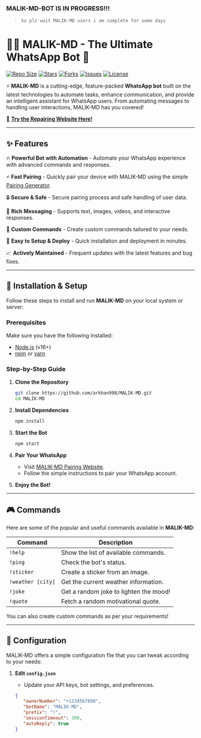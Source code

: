 ### MALIK-MD-BOT IS IN PROGRESS!!! 



> `So plz wait MALIK-MD users i am complete for some days`


# 🦸‍♂️ MALIK-MD - The Ultimate WhatsApp Bot 🤖

[![Repo Size](https://img.shields.io/github/repo-size/arkhan998/MALIK-MD)](https://github.com/arkhan998/MALIK-MD)
[![Stars](https://img.shields.io/github/stars/arkhan998/MALIK-MD?color=brightgreen)](https://github.com/arkhan998/MALIK-MD/stargazers)
[![Forks](https://img.shields.io/github/forks/arkhan998/MALIK-MD)](https://github.com/arkhan998/MALIK-MD/network/members)
[![Issues](https://img.shields.io/github/issues/arkhan998/MALIK-MD)](https://github.com/arkhan998/MALIK-MD/issues)
[![License](https://img.shields.io/github/license/arkhan998/MALIK-MD)](LICENSE)

⚡ **MALIK-MD** is a cutting-edge, feature-packed **WhatsApp bot** built on the latest technologies to automate tasks, enhance communication, and provide an intelligent assistant for WhatsApp users. From automating messages to handling user interactions, MALIK-MD has you covered!

🚀 **[Try the Repairing Website Here!](https://malik-md-pair-generater.onrender.com/)**

---

## ✨ Features

🔥 **Powerful Bot with Automation** - Automate your WhatsApp experience with advanced commands and responses.

⚡ **Fast Pairing** - Quickly pair your device with MALIK-MD using the simple [Pairing Generator](https://malik-md-pair-generater.onrender.com/).

🔒 **Secure & Safe** - Secure pairing process and safe handling of user data.

💬 **Rich Messaging** - Supports text, images, videos, and interactive responses.

🔄 **Custom Commands** - Create custom commands tailored to your needs.

🔧 **Easy to Setup & Deploy** - Quick installation and deployment in minutes.

📈 **Actively Maintained** - Frequent updates with the latest features and bug fixes.

---

## 🌟 Installation & Setup

Follow these steps to install and run **MALIK-MD** on your local system or server:

### Prerequisites

Make sure you have the following installed:
- [Node.js](https://nodejs.org/) (v16+)
- [npm](https://www.npmjs.com/) or [yarn](https://yarnpkg.com/)

### Step-by-Step Guide

1. **Clone the Repository**
    ```bash
    git clone https://github.com/arkhan998/MALIK-MD.git
    cd MALIK-MD
    ```

2. **Install Dependencies**
    ```bash
    npm install
    ```

3. **Start the Bot**
    ```bash
    npm start
    ```

4. **Pair Your WhatsApp**
   - Visit [MALIK-MD Pairing Website](https://malik-md-pair-generater.onrender.com/).
   - Follow the simple instructions to pair your WhatsApp account.

5. **Enjoy the Bot!**

---

## 🎮 Commands

Here are some of the popular and useful commands available in **MALIK-MD**:

| Command          | Description                            |
|------------------|----------------------------------------|
| `!help`          | Show the list of available commands.   |
| `!ping`          | Check the bot's status.                |
| `!sticker`       | Create a sticker from an image.        |
| `!weather [city]`| Get the current weather information.   |
| `!joke`          | Get a random joke to lighten the mood! |
| `!quote`         | Fetch a random motivational quote.     |

You can also create custom commands as per your requirements!

---

## 🔧 Configuration

MALIK-MD offers a simple configuration file that you can tweak according to your needs:

1. **Edit `config.json`**
   - Update your API keys, bot settings, and preferences.

   ```json
   {
      "ownerNumber": "+1234567890",
      "botName": "MALIK-MD",
      "prefix": "!",
      "sessionTimeout": 300,
      "autoReply": true
   }
